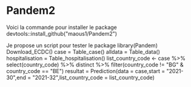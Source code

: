 # Pandem2
Voici la commande pour installer le package
devtools::install_github("maous1/Pandem2")


Je propose un script pour tester le package
library(Pandem)
Download_ECDC()
case = Table_case()
alldata = Table_data()
hospitalisation = Table_hospitalisation()
list_country_code <- case %>% select(country_code) %>% distinct %>% filter(country_code != "BG" & country_code == "BE")
resultat = Prediction(data = case,start = "2021-30",end = "2021-32",list_country_code = list_country_code)